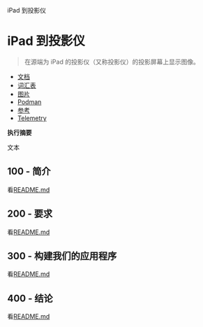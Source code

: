 iPad 到投影仪

# iPad 到投影仪

> 在源端为 iPad 的投影仪（又称投影仪）的投影屏幕上显示图像。

-   [文档](./DOCUMENTATION.md)
-   [词汇表](./GLOSSARY.md)
-   [图片](./IMAGES.md)
-   [Podman](./PODMAN.md)
-   [参考](./REFERENCES.md)
-   [Telemetry](./TELEMETRY.md)

**执行摘要**

文本

## 100 - 简介

看[README.md](./100/README.md)

## 200 - 要求

看[README.md](./200/README.md)

## 300 - 构建我们的应用程序

看[README.md](./300/README.md)

## 400 - 结论

看[README.md](./400/README.md)

